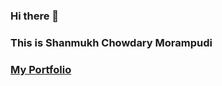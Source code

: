 ### Hi there 👋
### This is Shanmukh Chowdary Morampudi
### [My Portfolio](https://shanmukhchowdary147.github.io/)

<!--
**shanmukhchowdary147/shanmukhchowdary147** is a ✨ _special_ ✨ repository because its `README.md` (this file) appears on your GitHub profile.

Here are some ideas to get you started:

- 🔭 I’m currently working on ...
- 🌱 I’m currently learning ...
- 👯 I’m looking to collaborate on ...
- 🤔 I’m looking for help with ...
- 💬 Ask me about ...
- 📫 How to reach me: ...
- 😄 Pronouns: ...
- ⚡ Fun fact: ...
-->
